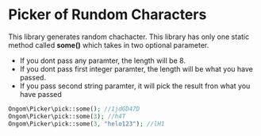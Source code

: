 # Picker of Rundom Characters
This library generates random chachacter. 
This library has only one static method called **some()** which takes in two optional parameter.

- If you dont pass any paramter, the length will be 8.
- If you dont pass first integer paramter, the length will be what you have passed.
- If you pass second string paramter, it will pick the result fron what you have passed   
```php
Ongom\Picker\pick::some(); //1jdGD47D
Ongom\Picker\pick::some(3); //h4T
Ongom\Picker\pick::some(3, "helo123"); //lH1
   
```
